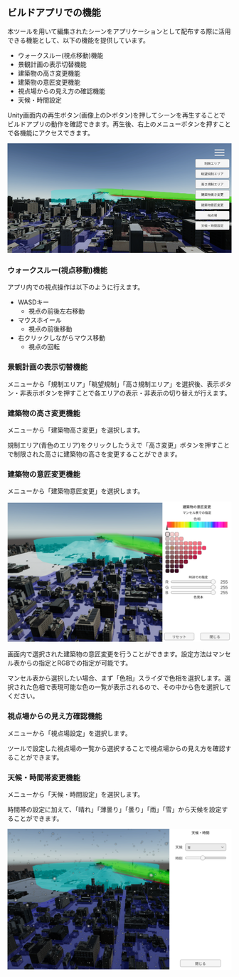 ## ビルドアプリでの機能
本ツールを用いて編集されたシーンをアプリケーションとして配布する際に活用できる機能として、以下の機能を提供しています。

- ウォークスルー(視点移動)機能
- 景観計画の表示切替機能
- 建築物の高さ変更機能
- 建築物の意匠変更機能
- 視点場からの見え方の確認機能
- 天候・時間設定

Unity画面内の再生ボタン(画像上の▷ボタン)を押してシーンを再生することでビルドアプリの動作を確認できます。再生後、右上のメニューボタンを押すことで各機能にアクセスできます。

![](..\resources\buildApp\buildAppMenu.png)

### ウォークスルー(視点移動)機能
アプリ内での視点操作は以下のように行えます。

- WASDキー
   - 視点の前後左右移動
- マウスホイール
   - 視点の前後移動
- 右クリックしながらマウス移動
   - 視点の回転

### 景観計画の表示切替機能
メニューから「規制エリア」「眺望規制」「高さ規制エリア」を選択後、表示ボタン・非表示ボタンを押すことで各エリアの表示・非表示の切り替えが行えます。

### 建築物の高さ変更機能
メニューから「建築物高さ変更」を選択します。

規制エリア(青色のエリア)をクリックしたうえで「高さ変更」ボタンを押すことで制限された高さに建築物の高さを変更することができます。

### 建築物の意匠変更機能
メニューから「建築物意匠変更」を選択します。

![](..\resources\buildApp\buildingDesignChange.png)

画面内で選択された建築物の意匠変更を行うことができます。設定方法はマンセル表からの指定とRGBでの指定が可能です。

マンセル表から選択したい場合、まず「色相」スライダで色相を選択します。選択された色相で表現可能な色の一覧が表示されるので、その中から色を選択してください。

### 視点場からの見え方確認機能
メニューから「視点場設定」を選択します。

ツールで設定した視点場の一覧から選択することで視点場からの見え方を確認することができます。

### 天候・時間帯変更機能
メニューから「天候・時間設定」を選択します。

時間帯の設定に加えて、「晴れ」「薄曇り」「曇り」「雨」「雪」から天候を設定することができます。

![](..\resources\buildApp\weatherSetting.png)
